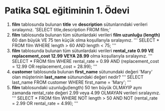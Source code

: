 # Patika SQL eğitiminin 1. Ödevi

1. **film** tablosunda bulunan **title** ve **description** sütunlarındaki verileri sıralayınız.
'SELECT title,description FROM film;'
2. **film** tablosunda bulunan tüm sütunlardaki verileri **film uzunluğu (length)** 60 dan büyük VE 75 ten küçük olma koşullarıyla sıralayınız.
'''
SELECT * FROM film
WHERE length > 60 AND length < 75;
'''
3. **film** tablosunda bulunan tüm sütunlardaki verileri **rental_rate 0.99 VE replacement_cost 12.99 VEYA 28.99** olma koşullarıyla sıralayınız.
'''
SELECT * FROM film
WHERE rental_rate = 0.99 AND (replacement_cost = 12.99 OR replacement_cost = 28.99);
'''
4. **customer** tablosunda bulunan **first_name** sütunundaki değeri 'Mary' olan müşterinin **last_name** sütunundaki değeri nedir?
'''
SELECT last_name FROM customer
WHERE first_name = 'Mary';
'''
5. **film** tablosundaki uzunluğu(length) 50 ten büyük OLMAYIP aynı zamanda rental_rate değeri 2.99 veya 4.99 OLMAYAN verileri sıralayınız.
'''
SELECT * FROM film
WHERE NOT length > 50 AND NOT (rental_rate = 2.99 OR rental_rate = 4.99);
'''